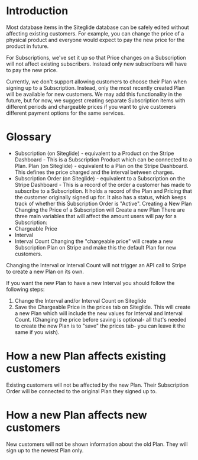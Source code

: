 # Introduction

Most database items in the Siteglide database can be safely edited without affecting existing customers. For example, you can change the price of a physical product and everyone would expect to pay the new price for the product in future.

For Subscriptions, we've set it up so that Price changes on a Subscription will not affect existing subscribers. Instead only new subscribers will have to pay the new price.

Currently, we don't support allowing customers to choose their Plan when signing up to a Subscription. Instead, only the most recently created Plan will be available for new customers. We may add this functionality in the future, but for now, we suggest creating separate Subscription items with different periods and chargeable prices if you want to give customers different payment options for the same services.

# Glossary

- Subscription (on Siteglide) - equivalent to a Product on the Stripe Dashboard - This is a Subscription Product which can be connected to a Plan.
Plan (on Siteglide) - equivalent to a Plan on the Stripe Dashboard. This defines the price charged and the interval between charges.
- Subscription Order (on Siteglide) - equivalent to a Subscription on the Stripe Dashboard - This is a record of the order a customer has made to subscribe to a Subscription. It holds a record of the Plan and Pricing that the customer originally signed up for. It also has a status, which keeps track of whether this Subscription Order is "Active".
Creating a New Plan
Changing the Price of a Subscription will Create a new Plan
There are three main variables that will affect the amount users will pay for a Subscription:
- Chargeable Price
- Interval
- Interval Count
Changing the "chargeable price" will create a new Subscription Plan on Stripe and make this the default Plan for new customers.

Changing the Interval or Interval Count will not trigger an API call to Stripe to create a new Plan on its own.

If you want the new Plan to have a new Interval you should follow the following steps:

1. Change the Interval and/or Interval Count on Siteglide
2. Save the Chargeable Price in the prices tab on Siteglide. This will create a new Plan which will include the new values for Interval and Interval Count. (Changing the price before saving is optional- all that's needed to create the new Plan is to "save" the prices tab- you can leave it the same if you wish).

# How a new Plan affects existing customers

Existing customers will not be affected by the new Plan. Their Subscription Order will be connected to the original Plan they signed up to.

# How a new Plan affects new customers

New customers will not be shown information about the old Plan. They will sign up to the newest Plan only.